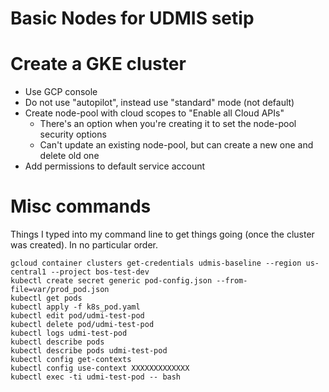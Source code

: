 # Basic Nodes for UDMIS setip

# Create a GKE cluster

* Use GCP console
* Do not use "autopilot", instead use "standard" mode (not default)
* Create node-pool with cloud scopes to "Enable all Cloud APIs"
  * There's an option when you're creating it to set the node-pool security options
  * Can't update an existing node-pool, but can create a new one and delete old one
* Add permissions to default service account

# Misc commands

Things I typed into my command line to get things going (once the cluster was created). In no particular order.
```
gcloud container clusters get-credentials udmis-baseline --region us-central1 --project bos-test-dev
kubectl create secret generic pod-config.json --from-file=var/prod_pod.json
kubectl get pods
kubectl apply -f k8s_pod.yaml
kubectl edit pod/udmi-test-pod
kubectl delete pod/udmi-test-pod
kubectl logs udmi-test-pod
kubectl describe pods
kubectl describe pods udmi-test-pod
kubectl config get-contexts
kubectl config use-context XXXXXXXXXXXXX
kubectl exec -ti udmi-test-pod -- bash
```
